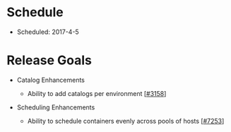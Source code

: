 # Schedule

* Scheduled: 2017-4-5

# Release Goals

* Catalog Enhancements 
  * Ability to add catalogs per environment [[#3158](https://github.com/rancher/rancher/issues/3158)]

* Scheduling Enhancements
  * Ability to schedule containers evenly across pools of hosts [[#7253](https://github.com/rancher/rancher/issues/7253)]


 